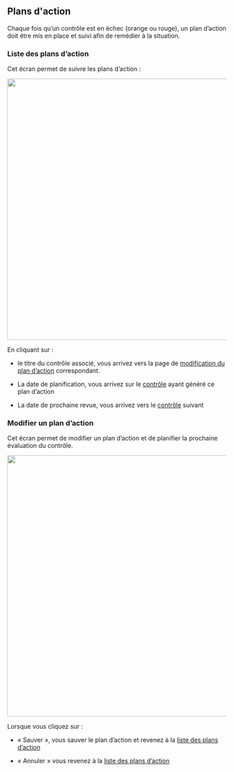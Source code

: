 ## Plans d'action

Chaque fois qu’un contrôle est en échec (orange ou rouge), un plan d’action doit être mis en place et suivi afin de remédier à la situation.

### Liste des plans d’action <a name="list"></a>

Cet écran permet de suivre les plans d’action :

[<img src="/deming/images/a1.png" width="600">](/deming/images/a1.png)


En cliquant sur :

* le titre du contrôle associé, vous arrivez vers la page de [modification du plan d’action](#edit) correspondant.

* La date de planification, vous arrivez sur le [contrôle](/controls.fr/#show) ayant généré ce plan d’action

* La date de prochaine revue, vous arrivez vers le [contrôle](/controls.fr/#show) suivant


### Modifier un plan d’action <a name="edit"></a>

Cet écran permet de modifier un plan d’action et de planifier la prochaine évaluation du contrôle.

[<img src="/deming/images/a2.png" width="600">](/deming/images/a2.png)


Lorsque vous cliquez sur :

* « Sauver », vous sauver le plan d’action et revenez à la [liste des plans d’action](#list)

* « Annuler » vous revenez à la [liste des plans d’action](#list)

